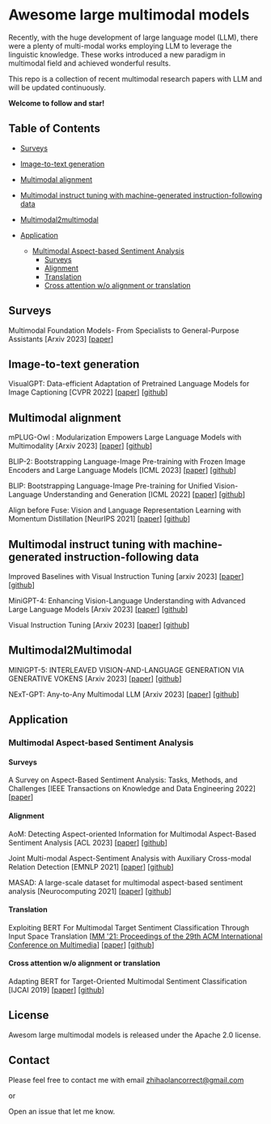 # Awesome large multimodal models

Recently, with the huge development of large language model (LLM), there were a plenty of multi-modal works employing LLM to leverage the linguistic knowledge. These works introduced a new paradigm in multimodal field and achieved wonderful results.

This repo is a collection of recent multimodal research papers with LLM and will be updated continuously.

**Welcome to follow and star!**

## Table of Contents

- [Surveys](#surveys)

- [Image-to-text generation](#image-to-text-generation)

- [Multimodal alignment](#multimodal-alignment)

- [Multimodal instruct tuning with machine-generated instruction-following data](#multimodal-instruct-tuning-with-machine-generated-instruction-following-data)

- [Multimodal2multimodal](#multimodal2multimodal)

- [Application](#application)
  - [Multimodal Aspect-based Sentiment Analysis](#multimodal-aspect-based-Sentiment-Analysis)
    - [Surveys](#surveys)
    - [Alignment](#alignment)
    - [Translation](#translation)
    - [Cross attention w/o alignment or translation](#cross-attention-wo-alignment-or-translation)

## Surveys

Multimodal Foundation Models- From Specialists to General-Purpose Assistants [Arxiv 2023] [[paper](https://arxiv.org/pdf/2309.10020.pdf)]

## Image-to-text generation

VisualGPT: Data-efficient Adaptation of Pretrained Language Models for Image Captioning [CVPR 2022] [[paper](https://openaccess.thecvf.com/content/CVPR2022/html/Chen_VisualGPT_Data-Efficient_Adaptation_of_Pretrained_Language_Models_for_Image_Captioning_CVPR_2022_paper.html)] [[github](https://github.com/Vision-CAIR/VisualGPT)]

## Multimodal alignment

mPLUG-Owl : Modularization Empowers Large Language Models with Multimodality [Arxiv 2023] [[paper](https://arxiv.org/pdf/2304.14178.pdf?trk=public_post_comment-text)] [[github](https://github.com/X-PLUG/mPLUG-Owl)]

BLIP-2: Bootstrapping Language-Image Pre-training  with Frozen Image Encoders and Large Language Models [ICML 2023] [[paper](https://openreview.net/pdf?id=KU9UojoX7U)] [[github](https://github.com/salesforce/LAVIS/tree/main/projects/blip2)]

BLIP: Bootstrapping Language-Image Pre-training for  Unified Vision-Language Understanding and Generation [ICML 2022] [[paper](https://proceedings.mlr.press/v162/li22n/li22n.pdf)] [[github](https://github.com/salesforce/BLIP)]

Align before Fuse: Vision and Language Representation Learning with Momentum Distillation [NeurIPS 2021] [[paper](https://proceedings.neurips.cc/paper_files/paper/2021/file/505259756244493872b7709a8a01b536-Paper.pdf)] [[github](https://github.com/salesforce/ALBEF)]

## Multimodal instruct tuning with machine-generated instruction-following data

Improved Baselines with Visual Instruction Tuning [arxiv 2023] [[paper](https://arxiv.org/pdf/2310.03744.pdf)] [[github](https://llava-vl.github.io)]

MiniGPT-4: Enhancing Vision-Language Understanding with Advanced Large Language Models [Arxiv 2023] [[paper](https://arxiv.org/pdf/2304.10592.pdf)] [[github](https://github.com/Vision-CAIR/MiniGPT-4)]

Visual Instruction Tuning [Arxiv 2023] [[paper](https://arxiv.org/pdf/2304.08485.pdf)] [[github](https://llava-vl.github.io)]

## Multimodal2Multimodal

MINIGPT-5: INTERLEAVED VISION-AND-LANGUAGE GENERATION VIA GENERATIVE VOKENS [Arxiv 2023] [[paper](https://arxiv.org/pdf/2310.02239)] [[github](https://github.com/eric-ai-lab/MiniGPT-5)]

NExT-GPT: Any-to-Any Multimodal LLM [Arxiv 2023] [[paper](https://arxiv.org/pdf/2309.05519.pdf)] [[github](https://next-gpt.github.io/)]

## Application

### Multimodal Aspect-based Sentiment Analysis

#### Surveys

A Survey on Aspect-Based Sentiment Analysis: Tasks, Methods, and Challenges [IEEE Transactions on Knowledge and Data Engineering 2022] [[paper](https://ieeexplore.ieee.org/abstract/document/9996141/)]

#### Alignment

AoM: Detecting Aspect-oriented Information for Multimodal Aspect-Based Sentiment Analysis [ACL 2023] [[paper](https://arxiv.org/pdf/2306.01004.pdf)] [[github](https://arxiv.org/pdf/2306.01004.pdf)]

Joint Multi-modal Aspect-Sentiment Analysis with Auxiliary Cross-modal Relation Detection [EMNLP 2021] [[paper](https://aclanthology.org/2021.emnlp-main.360.pdf)] [[github](https://github.com/MANLP-suda/JML)]

MASAD: A large-scale dataset for multimodal aspect-based sentiment analysis [Neurocomputing 2021] [[paper](https://www.sciencedirect.com/science/article/abs/pii/S0925231221007931)] [[github](https://github.com/DrJZhou/MASAD)]

#### Translation

Exploiting BERT For Multimodal Target Sentiment Classification Through Input Space Translation [[MM '21: Proceedings of the 29th ACM International Conference on Multimedia](https://dl.acm.org/doi/proceedings/10.1145/3474085)] [[paper](https://dl.acm.org/doi/abs/10.1145/3474085.3475692)] [[github](https://github.com/codezakh/exploiting-BERT-thru-translation)]

#### Cross attention w/o alignment or translation

Adapting BERT for Target-Oriented Multimodal Sentiment Classification [IJCAI 2019] [[paper](https://www.ijcai.org/Proceedings/2019/0751.pdf)] [[github](https://github.com/jefferyYu/TomBERT.git)]

## License

Awesom large multimodal models is released under the Apache 2.0 license.

## Contact

Please feel free to contact me with email zhihaolancorrect@gmail.com

or

Open an issue that let me know.